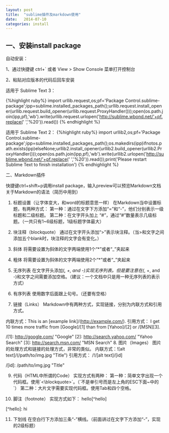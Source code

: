 ```yaml
---
layout: post
title:  "sublime插件及markdown使用"
date:   2014-07-10
categories: install
---
```

一、安装install  package
--------------------------------
自动安装：

1、通过快捷键 ctrl+` 或者 View > Show Console 菜单打开控制台

2、粘贴对应版本的代码后回车安装

适用于 Sublime Text 3：

{%highlight ruby%}
import  urllib.request,os;pf='Package Control.sublime-package';ipp=sublime.installed_packages_path();urllib.request.install_opener(urllib.request.build_opener(urllib.request.ProxyHandler()));open(os.path.join(ipp,pf),'wb').write(urllib.request.urlopen('http://sublime.wbond.net/'+pf.replace(' ','%20')).read())
{% endhighlight %}

适用于 Sublime Text 2：
{%highlight ruby%}
import  urllib2,os;pf='Package Control.sublime-package';ipp=sublime.installed_packages_path();os.makedirs(ipp)ifnotos.path.exists(ipp)elseNone;urllib2.install_opener(urllib2.build_opener(urllib2.ProxyHandler()));open(os.path.join(ipp,pf),'wb').write(urllib2.urlopen('http://sublime.wbond.net/'+pf.replace(' ','%20')).read());print('Please restart Sublime Text to finish installation')
{% endhighlight %}

二、Markdown插件

快捷键ctrl+shift+p调用install package，输入preview可以预览Markdown文档
关于Markdown的语法（简历中用到）

1. 标题设置（让字体变大，和word的标题意思一样）
在Markdown当中设置标题，有两种方式：
第一种：通过在文字下方添加“=”和“-”，他们分别表示一级标题和二级标题。
第二种：在文字开头加上 “#”，通过“#”数量表示几级标题。（一共只有1~6级标题，1级标题字体最大）

2. 块注释（blockquote）
通过在文字开头添加“>”表示块注释。（当>和文字之间添加五个blank时，块注释的文字会有变化。）

3. 斜体
将需要设置为斜体的文字两端使用1个“*”或者“_”夹起来

4. 粗体
将需要设置为斜体的文字两端使用2个“*”或者“_”夹起来

5. 无序列表
在文字开头添加(*, +, and -)实现无序列表。但是要注意在(*, +, and -)和文字之间需要添加空格。（建议：一个文档中只是用一种无序列表的表示方式）

6. 有序列表
使用数字后面跟上句号。（还要有空格）

7. 链接（Links）
Markdown中有两种方式，实现链接，分别为内联方式和引用方式。

内联方式：This is an [example link]/(http://example.com/).
引用方式：
I get 10 times more traffic from [Google]/[1] than from [Yahoo]/[2] or /[MSN][3]. 

/[1]: http://google.com/ "Google" 
[2]: http://search.yahoo.com/ "Yahoo Search" 
 [3]: http://search.msn.com/ "MSN Search"
8. 图片（Images）
图片的处理方式和链接的处理方式，非常的类似。
内联方式：![alt text]/(/path/to/img.jpg "Title")
引用方式：
/!/[alt text]/[id] 

/[id]: /path/to/img.jpg "Title"

9. 代码（HTML中所谓的Code）
实现方式有两种：
第一种：简单文字出现一个代码框。使用\`<\blockquote>\`。（\`不是单引号而是左上角的ESC下面~中的`）
第二种：大片文字需要实现代码框。使用Tab和四个空格。

10. 脚注（footnote）
实现方式如下：
hello[^hello]


\[^hello]: hi

11. 下划线
在空白行下方添加三条“-”横线。（前面讲过在文字下方添加“-”，实现的2级标题）


